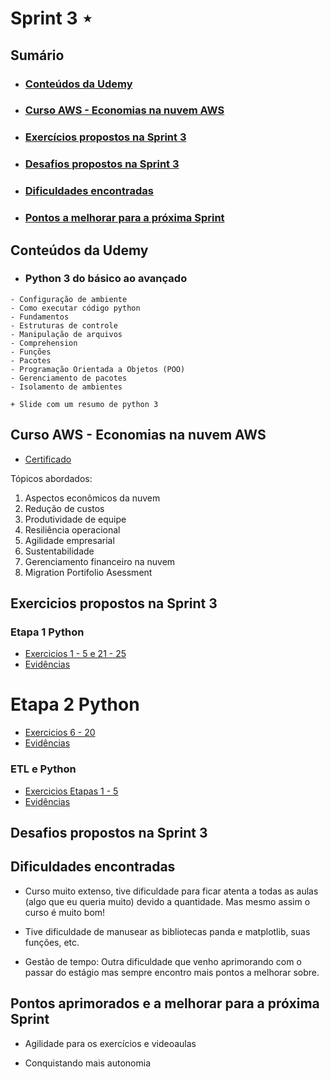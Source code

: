 # Sprint 3 ⋆
## Sumário
- ### [Conteúdos da Udemy]()
- ### [Curso AWS - Economias na nuvem AWS]()
- ### [Exercícios propostos na Sprint 3]()
- ### [Desafios propostos na Sprint 3]()
- ### [Dificuldades encontradas]()
- ### [Pontos a melhorar para a próxima Sprint]()


## Conteúdos da Udemy
- ### Python 3 do básico ao avançado

```
- Configuração de ambiente
- Como executar código python
- Fundamentos
- Estruturas de controle
- Manipulação de arquivos
- Comprehension
- Funções
- Pacotes
- Programação Orientada a Objetos (POO)
- Gerenciamento de pacotes
- Isolamento de ambientes

+ Slide com um resumo de python 3
```

## Curso AWS - Economias na nuvem AWS

- [Certificado](/Sprint3/Certificados/16197_3_6046265_1725280527_AWS%20Course%20Completion%20Certificate.pdf)

Tópicos abordados:

1. Aspectos econômicos da nuvem
2. Redução de custos
3. Produtividade de equipe
4. Resiliência operacional
5. Agilidade empresarial
6. Sustentabilidade
7. Gerenciamento financeiro na nuvem
8. Migration Portifolio Asessment

## Exercicios propostos na Sprint 3

### Etapa 1 Python
- [Exercicios 1 - 5 e 21 - 25](/Sprint3/Exercicios/Python%20Parte%201/)
- [Evidências](/Sprint3/Evidências/ExerciciosPython1/)

# Etapa 2 Python
- [Exercicios 6 - 20](/Sprint3/Exercicios/Python%20Parte%202/)
- [Evidências](/Sprint3/Evidências/ExerciciosPython2/)

### ETL e Python
- [Exercicios Etapas 1 - 5](/Sprint3/Exercicios/exETLPY/)
- [Evidências](/Sprint3/Evidências/ExerciciosETL/)


## Desafios propostos na Sprint 3

## Dificuldades encontradas

- Curso muito extenso, tive dificuldade para ficar atenta a todas as aulas (algo que eu queria muito) devido a quantidade. Mas mesmo assim o curso é muito bom!

- Tive dificuldade de manusear as bibliotecas panda e matplotlib, suas funções, etc.

- Gestão de tempo: Outra dificuldade que venho aprimorando com o passar do estágio mas sempre encontro mais pontos a melhorar sobre.

## Pontos aprimorados e a melhorar para a próxima Sprint

- Agilidade para os exercícios e videoaulas

- Conquistando mais autonomia